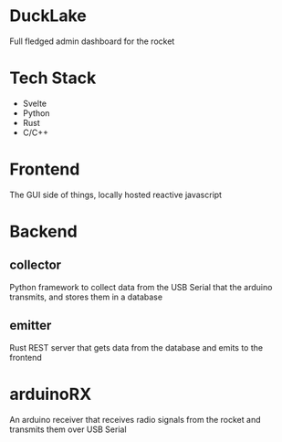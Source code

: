 # DuckLake
Full fledged admin dashboard for the rocket

# Tech Stack
- Svelte
- Python
- Rust
- C/C++

# Frontend

The GUI side of things, locally hosted reactive javascript

# Backend

## collector

Python framework to collect data from the USB Serial that the arduino transmits, and stores them
in a database

## emitter

Rust REST server that gets data from the database and emits to the frontend

# arduinoRX

An arduino receiver that receives radio signals from the rocket and transmits them over USB Serial
